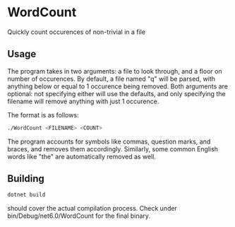 # WordCount
Quickly count occurences of non-trivial in a file

## Usage
The program takes in two arguments: a file to look through, and a floor on number of occurences.
By default, a file named "q" will be parsed, with anything below or equal to 1 occurence being removed.
Both arguments are optional: not specifying either will use the defaults, and only specifying the filename will remove anything with just 1 occurence.

The format is as follows:
```sh
./WordCount <FILENAME> <COUNT>
```


The program accounts for symbols like commas, question marks, and braces, and removes them accordingly. Similarly, some common English words like "the" are automatically removed as well.

## Building
```sh
dotnet build
```

should cover the actual compilation process. Check under bin/Debug/net6.0/WordCount for the final binary.